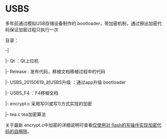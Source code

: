 # USBS
多年前通过模拟USB存储设备制作的 bootloader，带加密机制，通过擦出加密代码保证加密过程只执行一次

目录：

-| 

 |- Qt ：Qt上位机
 
 |- Release   : 发布代码，移植文档移植过程中的代码
 
 |- USBS_20150619_对USBS升级 ：通过app升级 bootloader
 
 |- USBS_F4 ：F4移植文档
 
 |- encrypt.c 采用写0(或写1)方式实现的加密
 
 |- tea.c tea加密算法
 

关于最新 encrypt.c中加密的详细说明可查看[仅使用对 flash的写操作实现加密代码的自擦除](https://github.com/Merafour/Bootloader/wiki)。

